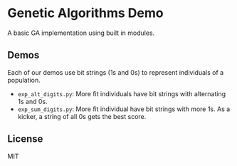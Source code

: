 # Genetic Algorithms Demo

A basic GA implementation using built in modules.


## Demos

Each of our demos use bit strings (1s and 0s) to represent individuals of a
population.

- `exp_alt_digits.py`: More fit individuals have bit strings with alternating 1s
  and 0s.
- `exp_sum_digits.py`: More fit individual have bit strings with more 1s. As a
  kicker, a string of all 0s gets the best score.


## License
MIT
